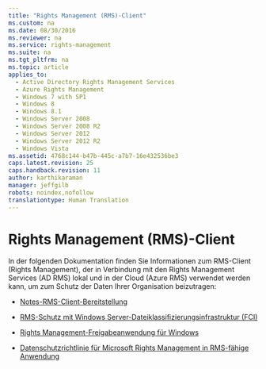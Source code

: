 ```yaml
---
title: "Rights Management (RMS)-Client"
ms.custom: na
ms.date: 08/30/2016
ms.reviewer: na
ms.service: rights-management
ms.suite: na
ms.tgt_pltfrm: na
ms.topic: article
applies_to: 
  - Active Directory Rights Management Services
  - Azure Rights Management
  - Windows 7 with SP1
  - Windows 8
  - Windows 8.1
  - Windows Server 2008
  - Windows Server 2008 R2
  - Windows Server 2012
  - Windows Server 2012 R2
  - Windows Vista
ms.assetid: 4768c144-b47b-445c-a7b7-16e432536be3
caps.latest.revision: 25
caps.handback.revision: 11
author: karthikaraman
manager: jeffgilb
robots: noindex,nofollow
translationtype: Human Translation
---
```

# Rights Management (RMS)-Client
In der folgenden Dokumentation finden Sie Informationen zum RMS-Client (Rights Management), der in Verbindung mit den Rights Management Services (AD RMS) lokal und in der Cloud (Azure RMS) verwendet werden kann, um zum Schutz der Daten Ihrer Organisation beizutragen:

-   [Notes-RMS-Client-Bereitstellung](../../ems/RMS_Client/RMS-Client-Deployment-Notes.md)

-   [RMS-Schutz mit Windows Server-Dateiklassifizierungsinfrastruktur &#40;FCI&#41;](../../ems/RMS_Client/RMS-Protection-with-Windows-Server-File-Classification-Infrastructure--FCI-.md)

-   [Rights Management-Freigabeanwendung für Windows](../../ems/RMS_Client/Rights-Management-Sharing-Application-for-Windows.md)

-   [Datenschutzrichtlinie für Microsoft Rights Management in RMS-fähige Anwendung](../../ems/RMS_Client/Privacy-Statement-for-Microsoft-Rights-Management-in-RMS-Enlightened-Applications.md)

